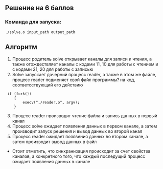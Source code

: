 ## Решение на 6 баллов
### Команда для запуска: 

```
./solve.o input_path output_path
```
## Алгоритм
1. Процесс родитель solve открывает каналы для записи и чтения, а также отождествляет каналы с кодами 11, 10 для работы с чтением и с кодами 21, 20 для работы с записью
2. Solve запускает дочерний процесс reader, а также в этом же файле, процесс reader подменяет свой файл программы? на код, соответсствующий его действию
```
 if (fork())
    {
        execv("./reader.o", argv);
    }
```
3. Процесс reader производит чтение файла и запись данных в первый канал
4. Процесс solve ожидает появления данных в первом канале, а затем производит запуск решения и вывод данных во второй канал 
5. Процесс reader ожидает поялвения данных во втором канале, а затем производит вывод данных в файл

- Стоит отметить, что синхранизация происходит за счет свойства каналов, а конкретного того, что каждый последущий процесс ожидает появления данных в канале

